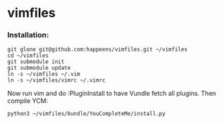 # vimfiles

### Installation:

```
git glone git@github.com:happeens/vimfiles.git ~/vimfiles
cd ~/vimfiles
git submodule init
git submodule update
ln -s ~/vimfiles ~/.vim
ln -s ~/vimfiles/vimrc ~/.vimrc
```

Now run vim and do :PluginInstall to have Vundle fetch all plugins.
Then compile YCM:

```
python3 ~/vimfiles/bundle/YouCompleteMe/install.py
```
